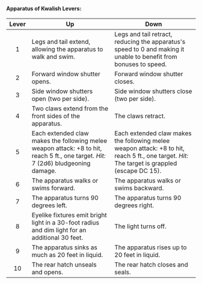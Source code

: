 #### Apparatus of Kwalish Levers:
| Lever | Up                                                                                                                                  | Down                                                                                                                                           |
|:-----:|-------------------------------------------------------------------------------------------------------------------------------------|------------------------------------------------------------------------------------------------------------------------------------------------|
|   1   | Legs and tail extend, allowing the apparatus to walk and swim.                                                                      | Legs and tail retract, reducing the apparatus's speed to 0 and making it unable to benefit from bonuses to speed.                              |
|   2   | Forward window shutter opens.                                                                                                       | Forward window shutter closes.                                                                                                                 |
|   3   | Side window shutters open (two per side).                                                                                           | Side window shutters close (two per side).                                                                                                     |
|   4   | Two claws extend from the front sides of the apparatus.                                                                             | The claws retract.                                                                                                                             |
|   5   | Each extended claw makes the following melee weapon attack: +8 to hit, reach 5 ft., one target. *Hit:*  7 (2d6) bludgeoning damage. | Each extended claw makes the following melee weapon attack: +8 to hit, reach 5 ft., one target. *Hit:*  The target is grappled (escape DC 15). |
|   6   | The apparatus walks or swims forward.                                                                                               | The apparatus walks or swims backward.                                                                                                         |
|   7   | The apparatus turns 90 degrees left.                                                                                                | The apparatus turns 90 degrees right.                                                                                                          |
|   8   | Eyelike fixtures emit bright light in a 30-foot radius and dim light for an additional 30 feet.                                     | The light turns off.                                                                                                                           |
|   9   | The apparatus sinks as much as 20 feet in liquid.                                                                                   | The apparatus rises up to 20 feet in liquid.                                                                                                   |
|   10  | The rear hatch unseals and opens.                                                                                                   | The rear hatch closes and seals.                                                                                                               |



